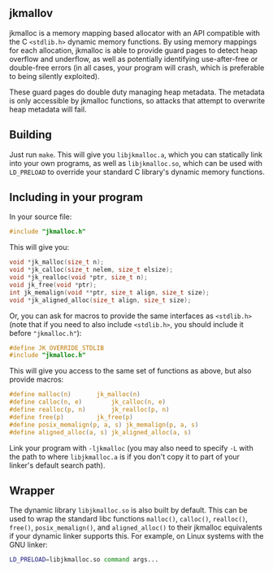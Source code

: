 jkmallov
--------
jkmalloc is a memory mapping based allocator with an API compatible with
the C `<stdlib.h>` dynamic memory functions. By using memory mappings for each
allocation, jkmalloc is able to provide guard pages to detect heap overflow
and underflow, as well as potentially identifying use-after-free or double-free
errors (in all cases, your program will crash, which is preferable to being
silently exploited).

These guard pages do double duty managing heap metadata. The metadata is
only accessible by jkmalloc functions, so attacks that attempt to overwrite
heap metadata will fail.

Building
--------
Just run `make`. This will give you `libjkmalloc.a`, which you can statically
link into your own programs, as well as `libjkmalloc.so`, which can be used
with `LD_PRELOAD` to override your standard C library's dynamic memory
functions.

Including in your program
-------------------------
In your source file:

```c
#include "jkmalloc.h"
```

This will give you:

```c
void *jk_malloc(size_t n);
void *jk_calloc(size_t nelem, size_t elsize);
void *jk_realloc(void *ptr, size_t n);
void jk_free(void *ptr);
int jk_memalign(void **ptr, size_t align, size_t size);
void *jk_aligned_alloc(size_t align, size_t size);
```

Or, you can ask for macros to provide the same interfaces as `<stdlib.h>`
(note that if you need to also include `<stdlib.h>`, you should include it
before `"jkmalloc.h"`):

```c
#define JK_OVERRIDE_STDLIB
#include "jkmalloc.h"
```

This will give you access to the same set of functions as above, but also
provide macros:

```c
#define malloc(n)		jk_malloc(n)
#define calloc(n, e)		jk_calloc(n, e)
#define realloc(p, n)		jk_realloc(p, n)
#define free(p)			jk_free(p)
#define posix_memalign(p, a, s)	jk_memalign(p, a, s)
#define aligned_alloc(a, s)	jk_aligned_alloc(a, s)
```

Link your program with `-ljkmalloc` (you may also need to specify
`-L` with the path to where `libjkmalloc.a` is if you don't copy it to part
of your linker's default search path).

Wrapper
-------
The dynamic library `libjkmalloc.so` is also built by default. This can
be used to wrap the standard libc functions `malloc()`, `calloc()`, `realloc()`,
`free()`, `posix_memalign()`, and `aligned_alloc()` to their jkmalloc
equivalents if your dynamic linker supports this. For example, on Linux systems
with the GNU linker:

```bash
LD_PRELOAD=libjkmalloc.so command args...
```

